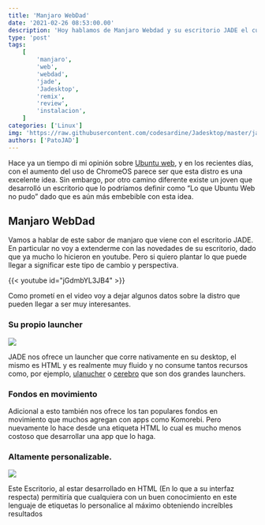 ```yaml
---
title: 'Manjaro WebDad'
date: '2021-02-26 08:53:00.00'
description: 'Hoy hablamos de Manjaro Webdad y su escritorio JADE el cual plantea una interesante forma de ver el escritorio de linux'
type: 'post'
tags:
    [
        'manjaro',
        'web',
        'webdad',
        'jade',
        'Jadesktop',
        'remix',
        'review',
        'instalacion',
    ]
categories: ['Linux']
img: 'https://raw.githubusercontent.com/codesardine/Jadesktop/master/jade1.jpg'
authors: ['PatoJAD']
---
```


Hace ya un tiempo di mi opinión sobre [Ubuntu web](/instalaciones/2020/11/ubuntu-web-remix/), y en los recientes días, con el aumento del uso de ChromeOS parece ser que esta distro es una excelente idea. Sin embargo, por otro camino diferente existe un joven que desarrolló un escritorio que lo podríamos definir como “Lo que Ubuntu Web no pudo” dado que es aún más embebible con esta idea.

## Manjaro WebDad

Vamos a hablar de este sabor de manjaro que viene con el escritorio JADE. En particular no voy a extenderme con las novedades de su escritorio, dado que ya mucho lo hicieron en youtube. Pero si quiero plantar lo que puede llegar a significar este tipo de cambio y perspectiva.

{{< youtube id="jGdmbYL3JB4" >}}

Como prometí en el video voy a dejar algunos datos sobre la distro que pueden llegar a ser muy interesantes.

### Su propio launcher

![](https://raw.githubusercontent.com/codesardine/Jadesktop/master/jade.jpg)

JADE nos ofrece un launcher que corre nativamente en su desktop, el mismo es HTML y es realmente muy fluido y no consume tantos recursos como, por ejemplo, [ulanucher](/aplicaciones/2020/05/ulauncher/) o [cerebro](/aplicaciones/2020/05/cerebro/) que son dos grandes launchers.

### Fondos en movimiento

Adicional a esto también nos ofrece los tan populares fondos en movimiento que muchos agregan con apps como Komorebi. Pero nuevamente lo hace desde una etiqueta HTML lo cual es mucho menos costoso que desarrollar una app que lo haga.

### Altamente personalizable.

![](https://i.postimg.cc/MGMv0q6W/Captura-de-pantalla-de-2020-11-20-15-52-06.png)

Este Escritorio, al estar desarrollado en HTML (En lo que a su interfaz respecta) permitiría que cualquiera con un buen conocimiento en este lenguaje de etiquetas lo personalice al máximo obteniendo increíbles resultados

